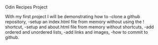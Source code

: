 Odin Recipes Project

With my first project I will be demonstrating how to 
    -clone a github repository, 
    -setup an index.html file from memory without using the ! shortcut, 
    -setup and about.html file from memory without shortcuts,
    -add ordered and unordered lists,
    -add links and images,
    -how to commit to github.